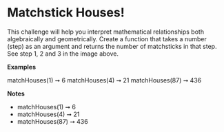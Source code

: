 <h1>Matchstick Houses!</h1>

This challenge will help you interpret mathematical relationships both algebraically and geometrically.
Create a function that takes a number (step) as an argument and returns the number of matchsticks in that step. See step 1, 2 and 3 in the image above.

<strong>Examples</strong>

matchHouses(1) ➞ 6
matchHouses(4) ➞ 21
matchHouses(87) ➞ 436

<strong>Notes</strong>

<ul>
<li>matchHouses(1) ➞ 6</li>
<li>matchHouses(4) ➞ 21</li>
<li>matchHouses(87) ➞ 436</li>
</ul>
